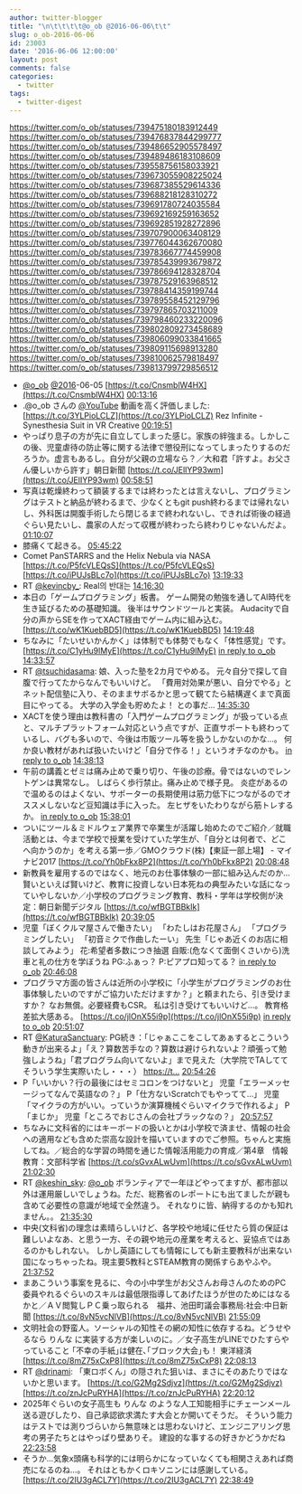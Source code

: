 ```yaml
---
author: twitter-blogger
title: "\n\t\t\t\t@o_ob @2016-06-06\t\t"
slug: o_ob-2016-06-06
id: 23003
date: '2016-06-06 12:00:00'
layout: post
comments: false
categories:
  - twitter
tags:
  - twitter-digest
---
```


https://twitter.com/o_ob/statuses/739475180183912449 https://twitter.com/o_ob/statuses/739476837844299777 https://twitter.com/o_ob/statuses/739486652905578497 https://twitter.com/o_ob/statuses/739489486183108609 https://twitter.com/o_ob/statuses/739558756158033921 https://twitter.com/o_ob/statuses/739673055908225024 https://twitter.com/o_ob/statuses/739687385529614336 https://twitter.com/o_ob/statuses/739688218128310272 https://twitter.com/o_ob/statuses/739691780724035584 https://twitter.com/o_ob/statuses/739692169259163652 https://twitter.com/o_ob/statuses/739692851928272896 https://twitter.com/o_ob/statuses/739707900063408129 https://twitter.com/o_ob/statuses/739776044362670080 https://twitter.com/o_ob/statuses/739783667774459908 https://twitter.com/o_ob/statuses/739785439993679872 https://twitter.com/o_ob/statuses/739786694128328704 https://twitter.com/o_ob/statuses/739787529163968512 https://twitter.com/o_ob/statuses/739788414359199744 https://twitter.com/o_ob/statuses/739789558452129796 https://twitter.com/o_ob/statuses/739797865703211009 https://twitter.com/o_ob/statuses/739798460233220096 https://twitter.com/o_ob/statuses/739802809273458689 https://twitter.com/o_ob/statuses/739806099033841665 https://twitter.com/o_ob/statuses/739809115698913280 https://twitter.com/o_ob/statuses/739810062579818497 https://twitter.com/o_ob/statuses/739813799729856512  

*   [@o_ob](https://twitter.com/o_ob) [@2016](https://twitter.com/2016)-06-05 [https://t.co/CnsmblW4HX](https://t.co/CnsmblW4HX) [00:13:16](https://twitter.com/o_ob/statuses/739475180183912449)
*   .@o_ob さんの [@YouTube](https://twitter.com/YouTube) 動画を高く評価しました: [https://t.co/3YLPioLCLZ](https://t.co/3YLPioLCLZ) Rez Infinite - Synesthesia Suit in VR Creative [00:19:51](https://twitter.com/o_ob/statuses/739476837844299777)
*   やっぱり息子の方が先に自立してしまった感じ。家族の絆強まる。しかしこの後、児童虐待の防止等に関する法律で懲役刑になってしまったりするのだろうか。虚言もあるし。自分が父親の立場なら？／大和君「許すよ。お父さん優しいから許す」朝日新聞 [https://t.co/JElIYP93wm](https://t.co/JElIYP93wm) [00:58:51](https://twitter.com/o_ob/statuses/739486652905578497)
*   写真は乾燥終わって額装するまでは終わったとは言えないし、プログラミングはテストと納品が終わるまで、少なくともgit push終わるまでは帰れないし、外科医は開腹手術したら閉じるまで終われないし、できれば術後の経過ぐらい見たいし、農家の人だって収穫が終わったら終わりじゃないんだよ。 [01:10:07](https://twitter.com/o_ob/statuses/739489486183108609)
*   膝痛くて起きる。 [05:45:22](https://twitter.com/o_ob/statuses/739558756158033921)
*   Comet PanSTARRS and the Helix Nebula via NASA [https://t.co/P5fcVLEQsS](https://t.co/P5fcVLEQsS) [https://t.co/iPUJsBLc7o](https://t.co/iPUJsBLc7o) [13:19:33](https://twitter.com/o_ob/statuses/739673055908225024)
*   RT [@kevincby_](https://twitter.com/kevincby_): Real의 반대는 [14:16:30](https://twitter.com/o_ob/statuses/739687385529614336)
*   本日の「ゲームプログラミング」板書。 ゲーム開発の勉強を通してAI時代を生き延びるための基礎知識。 後半はサウンドツールと実装。 Audacityで自分の声からSEを作ってXACT経由でゲーム内に組み込む。 [https://t.co/wK1KuebBD5](https://t.co/wK1KuebBD5) [14:19:48](https://twitter.com/o_ob/statuses/739688218128310272)
*   ちなみに「たいせいかんかく」は体制でも体勢でもなく「体性感覚」です。 [https://t.co/C1yHu9lMyE](https://t.co/C1yHu9lMyE) [in reply to o_ob](https://twitter.com/o_ob/statuses/739688218128310272) [14:33:57](https://twitter.com/o_ob/statuses/739691780724035584)
*   RT [@tsuchidasama](https://twitter.com/tsuchidasama): 娘、入った塾を2カ月でやめる。 元々自分で探して自腹で行ってたからなんでもいいけど。 「費用対効果が悪い、自分でやる」とネット配信塾に入り、そのままサボるかと思って観てたら結構遅くまで真面目にやってる。 大学の入学金も貯めたよ！ との事だ… [14:35:30](https://twitter.com/o_ob/statuses/739692169259163652)
*   XACTを使う理由は教科書の「入門ゲームプログラミング」が扱っている点と、マルチプラットフォーム対応という点ですが、正直サポートも終わっているし、バグも多いので、今後は市販ツール等を扱うしかないのかな...。 何か良い教材があれば扱いたいけど「自分で作る！」というオチなのかも。 [in reply to o_ob](https://twitter.com/o_ob/statuses/739688218128310272) [14:38:13](https://twitter.com/o_ob/statuses/739692851928272896)
*   午前の講義とゼミは痛み止めで乗り切り、午後の診療。骨ではないのでレントゲンは異常なし。 しばらく歩行禁止。痛み止めで様子見。 炎症があるので温めるのはよくない、サポーターの長期使用は筋力低下につながるのでオススメしないなど豆知識は手に入った。 左ヒザをいたわりながら筋トレするか。 [in reply to o_ob](https://twitter.com/o_ob/statuses/739558756158033921) [15:38:01](https://twitter.com/o_ob/statuses/739707900063408129)
*   ついにツール＆ミドルウェア業界で卒業生が活躍し始めたのでご紹介／就職活動とは、今まで学校で授業を受けていた学生が、「自分とは何者で、どこへ向かうのか」を考える第一歩／GMOクラウド(株)【東証一部上場】 - マイナビ2017 [https://t.co/Yh0bFkx8P2](https://t.co/Yh0bFkx8P2) [20:08:48](https://twitter.com/o_ob/statuses/739776044362670080)
*   新教員を雇用するのではなく、地元のお仕事体験の一部に組み込んだのか...賢いといえば賢いけど、教育に投資しない日本死ねの典型みたいな話になっていやしないか／小学校のプログラミング教育、教科・学年は学校側が決定：朝日新聞デジタル [https://t.co/wfBGTBBkIk](https://t.co/wfBGTBBkIk) [20:39:05](https://twitter.com/o_ob/statuses/739783667774459908)
*   児童「ぼくクルマ屋さんで働きたい」 「わたしはお花屋さん」 「プログラミングしたい」 「初音ミクで作曲したーい」 先生「じゃあ近くのお店に相談してみよう」 花:希望者多数につき抽選 自販:(危なくて面倒くさいから)洗車と礼の仕方を学ぼうね PG:ふぁっ？ P:ピアプロ知ってる？ [in reply to o_ob](https://twitter.com/o_ob/statuses/739783667774459908) [20:46:08](https://twitter.com/o_ob/statuses/739785439993679872)
*   プログラマ方面の皆さんは近所の小学校に「小学生がプログラミングのお仕事体験したいのですがご協力いただけますか？」と頼まれたら、引き受けますか？ なお無償。必要経費もCSR。 私は引き受けてもいいけど...。 教育格差拡大感ある。 [https://t.co/jlOnX55i9p](https://t.co/jlOnX55i9p) [in reply to o_ob](https://twitter.com/o_ob/statuses/739785439993679872) [20:51:07](https://twitter.com/o_ob/statuses/739786694128328704)
*   RT [@KaturaSanctuary](https://twitter.com/KaturaSanctuary): PG続き：「じゃぁここをこしてあぁするとこういう動きが出来るよ」「え？算数苦手なの？算数は避けられないよ？頑張って勉強しようね」「君プログラム向いてないよ」まで見えた（大学院でTAしててそういう学生実際いたし・・・） [https://t…](https://t…) [20:54:26](https://twitter.com/o_ob/statuses/739787529163968512)
*   P「いいかい？行の最後にはセミコロンをつけないと」 児童「エラーメッセージってなんで英語なの？」 P「仕方ないScratchでもやってて…」 児童「マイクラの方がいい。っていうか演算機械ぐらいマイクラで作れるよ」 P「まじか」 児童「ところでおじさんの会社ブラックなの？」 [20:57:57](https://twitter.com/o_ob/statuses/739788414359199744)
*   ちなみに文科省的にはキーボードの扱いとかは小学校で済ませ、情報の社会への適用なども含めた崇高な設計を描いていますのでご参照。ちゃんと実施してね。／総合的な学習の時間を通じた情報活用能力の育成／第4章　情報教育：文部科学省 [https://t.co/sGvxALwUvm](https://t.co/sGvxALwUvm) [21:02:30](https://twitter.com/o_ob/statuses/739789558452129796)
*   RT [@keshin_sky](https://twitter.com/keshin_sky): [@o_ob](https://twitter.com/o_ob) ボランティアで一年ほどやってますが、都市部以外は運用厳しいでしょうね。ただ、総務省のレポートにも出てましたが親も含めて必要性の意識が地域で全然違う。 それなりに皆、納得するのかも知れません。。 [21:35:30](https://twitter.com/o_ob/statuses/739797865703211009)
*   中央(文科省)の理念は素晴らしいけど、各学校や地域に任せたら質の保証は難しいよなあ、と思う一方、その親や地元の産業を考えると、妥協点ではあるのかもしれない。 しかし英語にしても情報にしても新主要教科が出来ない国になっちゃったね。現主要5教科とSTEAM教育の関係すらあやふや。 [21:37:52](https://twitter.com/o_ob/statuses/739798460233220096)
*   まあこういう事案を見るに、今の小中学生がお父さんお母さんのためのPC委員やれるぐらいのスキルは最低限指導してあげたほうが世のためにはなるかと／ＡＶ閲覧しＰＣ乗っ取られる　福井、池田町議会事務局:社会:中日新聞 [https://t.co/8vN5vcNlVB](https://t.co/8vN5vcNlVB) [21:55:09](https://twitter.com/o_ob/statuses/739802809273458689)
*   文明社会の野蛮人。ソーシャルの知性その網の知性に依存するね。どうせやるなら りんな に実装する方が楽しいのに。／女子高生がLINEでひたすらやっていること ｢不幸の手紙｣は健在､｢ブロック大会｣も！ 東洋経済 [https://t.co/8mZ75xCxP8](https://t.co/8mZ75xCxP8) [22:08:13](https://twitter.com/o_ob/statuses/739806099033841665)
*   RT [@drinami](https://twitter.com/drinami): 「東ロボくん」の隠された狙いは、まさにそのあたりではないかと思います。 [https://t.co/G2Mg2Sdjvz](https://t.co/G2Mg2Sdjvz) [https://t.co/znJcPuRYHA](https://t.co/znJcPuRYHA) [22:20:12](https://twitter.com/o_ob/statuses/739809115698913280)
*   2025年ぐらいの女子高生も りんな のような人工知能相手にチェーンメール送る遊びしたり、自己承認欲求満たす大会とか開いてそうだ。 そういう能力はテストでは測りづらいから無意味とは思わないけど、エンジニアリング思考の男子たちとはやっぱり壁ありそ。 建設的な事するの好きかどうかだね [22:23:58](https://twitter.com/o_ob/statuses/739810062579818497)
*   そうか...気象x頭痛も科学的には明らかになっていなくても相関さえあれば商売になるのね...。 それはともかくロキソニンには感謝している。 [https://t.co/2IU3gACL7Y](https://t.co/2IU3gACL7Y) [22:38:49](https://twitter.com/o_ob/statuses/739813799729856512)